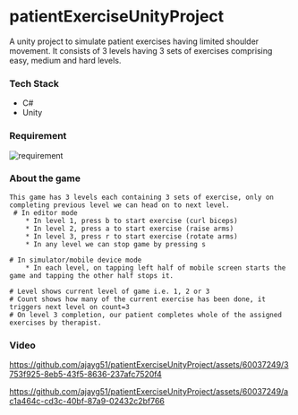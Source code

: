 # patientExerciseUnityProject

A unity project to simulate patient exercises having limited shoulder movement. It consists of 3 levels having 3 sets of exercises comprising easy, medium and hard levels.


### Tech Stack
  * C#
  * Unity

### Requirement

![requirement](https://github.com/ajayg51/patientExerciseUnityProject/assets/60037249/eddf2db0-ead1-4580-ac97-42dff82e5f57)

### About the game
```
This game has 3 levels each containing 3 sets of exercise, only on completing previous level we can head on to next level.
 # In editor mode
    * In level 1, press b to start exercise (curl biceps)
    * In level 2, press a to start exercise (raise arms)
    * In level 3, press r to start exercise (rotate arms)
    * In any level we can stop game by pressing s

# In simulator/mobile device mode
    * In each level, on tapping left half of mobile screen starts the game and tapping the other half stops it.

# Level shows current level of game i.e. 1, 2 or 3
# Count shows how many of the current exercise has been done, it triggers next level on count=3
# On level 3 completion, our patient completes whole of the assigned exercises by therapist.
```

### Video 

https://github.com/ajayg51/patientExerciseUnityProject/assets/60037249/3753f925-8eb5-43f5-8636-237afc7520f4

https://github.com/ajayg51/patientExerciseUnityProject/assets/60037249/ac1a464c-cd3c-40bf-87a9-02432c2bf766


